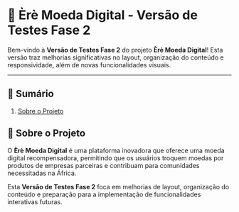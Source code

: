 # 🚀 **Èrè Moeda Digital - Versão de Testes Fase 2**

Bem-vindo à **Versão de Testes Fase 2** do projeto **Èrè Moeda Digital**! Esta versão traz melhorias significativas no layout, organização do conteúdo e responsividade, além de novas funcionalidades visuais.

---

## 📌 **Sumário**

1. [Sobre o Projeto](#-sobre-o-projeto)

## 🌟 **Sobre o Projeto**

O **Èrè Moeda Digital** é uma plataforma inovadora que oferece uma moeda digital recompensadora, permitindo que os usuários troquem moedas por produtos de empresas parceiras e contribuam para comunidades necessitadas na África.

Esta **Versão de Testes Fase 2** foca em melhorias de layout, organização do conteúdo e preparação para a implementação de funcionalidades interativas futuras.
